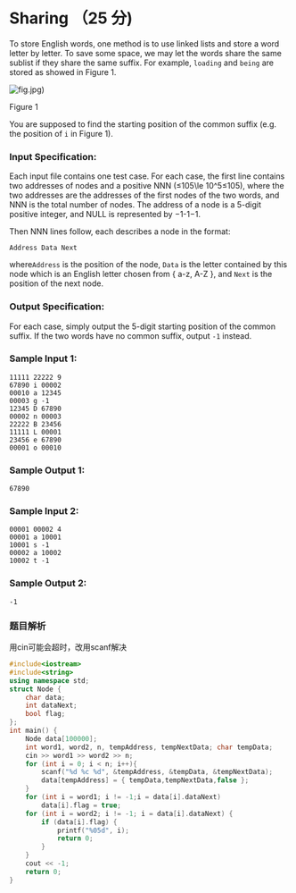 # Sharing （25 分)

To store English words, one method is to use linked lists and store a word letter by letter. To save some space, we may let the words share the same sublist if they share the same suffix. For example, `loading` and `being` are stored as showed in Figure 1.

![fig.jpg](https://images.ptausercontent.com/ef0a1fdf-3d9f-46dc-9a27-21f989270fd4.jpg))

Figure 1

You are supposed to find the starting position of the common suffix (e.g. the position of `i` in Figure 1).

### Input Specification:

Each input file contains one test case. For each case, the first line contains two addresses of nodes and a positive NNN (≤105\\le 10^5≤10​5​​), where the two addresses are the addresses of the first nodes of the two words, and NNN is the total number of nodes. The address of a node is a 5-digit positive integer, and NULL is represented by −1-1−1.

Then NNN lines follow, each describes a node in the format:

    Address Data Next
    

where`Address` is the position of the node, `Data` is the letter contained by this node which is an English letter chosen from { a-z, A-Z }, and `Next` is the position of the next node.

### Output Specification:

For each case, simply output the 5-digit starting position of the common suffix. If the two words have no common suffix, output `-1` instead.

### Sample Input 1:

    11111 22222 9
    67890 i 00002
    00010 a 12345
    00003 g -1
    12345 D 67890
    00002 n 00003
    22222 B 23456
    11111 L 00001
    23456 e 67890
    00001 o 00010
    

### Sample Output 1:

    67890
    

### Sample Input 2:

    00001 00002 4
    00001 a 10001
    10001 s -1
    00002 a 10002
    10002 t -1
    

### Sample Output 2:

    -1

### 题目解析

用cin可能会超时，改用scanf解决

```C++
#include<iostream>
#include<string>
using namespace std;
struct Node {
	char data;
	int dataNext;
	bool flag;
};
int main() {
	Node data[100000];
	int word1, word2, n, tempAddress, tempNextData; char tempData;
	cin >> word1 >> word2 >> n;
	for (int i = 0; i < n; i++){
		scanf("%d %c %d", &tempAddress, &tempData, &tempNextData);
		data[tempAddress] = { tempData,tempNextData,false };
	}
	for (int i = word1; i != -1;i = data[i].dataNext)
		data[i].flag = true;
	for (int i = word2; i != -1; i = data[i].dataNext) {
		if (data[i].flag) {
			printf("%05d", i);
			return 0;
		}
	}
	cout << -1;
	return 0;
}
```